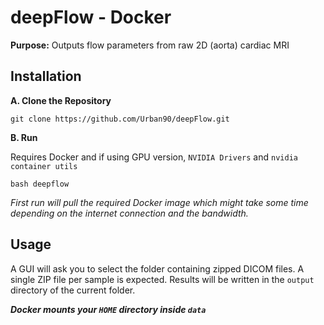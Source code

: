 # deepFlow - Docker #

**Purpose:** Outputs flow parameters from raw 2D (aorta) cardiac MRI

## Installation ##

**A. Clone the Repository**

`git clone https://github.com/Urban90/deepFlow.git`

**B. Run**

Requires Docker and if using GPU version, `NVIDIA Drivers` and `nvidia container utils`

`bash deepflow`

*First run will pull the required Docker image which might take some time depending on the internet connection and the bandwidth.*

## Usage ##

A GUI will ask you to select the folder containing zipped DICOM files.
A single ZIP file per sample is expected.
Results will be written in the `output` directory of the current folder.

***Docker mounts your `HOME` directory inside `data`***
